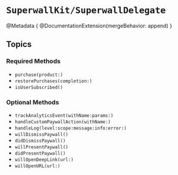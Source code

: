 # ``SuperwallKit/SuperwallDelegate``

@Metadata {
  @DocumentationExtension(mergeBehavior: append)
}

## Topics

### Required Methods

- ``purchase(product:)``
- ``restorePurchases(completion:)``
- ``isUserSubscribed()``

### Optional Methods

- ``trackAnalyticsEvent(withName:params:)``
- ``handleCustomPaywallAction(withName:)``
- ``handleLog(level:scope:message:info:error:)``
- ``willDismissPaywall()``
- ``didDismissPaywall()``
- ``willPresentPaywall()``
- ``didPresentPaywall()``
- ``willOpenDeepLink(url:)``
- ``willOpenURL(url:)``
